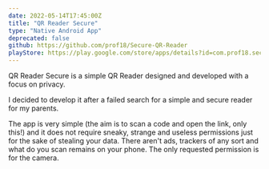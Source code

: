 ```yaml
---
date: 2022-05-14T17:45:00Z
title: "QR Reader Secure"
type: "Native Android App"
deprecated: false
github: https://github.com/prof18/Secure-QR-Reader
playStore: https://play.google.com/store/apps/details?id=com.prof18.secureqrreader
---
```


QR Reader Secure is a simple QR Reader designed and developed with a focus on privacy.

I decided to develop it after a failed search for a simple and secure reader for my parents.

The app is very simple (the aim is to scan a code and open the link, only this!) and it does not require sneaky, strange and useless permissions just for the sake of stealing your data. There aren't ads, trackers of any sort and what do you scan remains on your phone. The only requested permission is for the camera.

